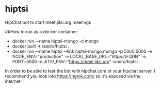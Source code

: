 # hiptsi
HipChat bot to start meet.jitsi.org meetings

##How to run as a docker container:
- docker run --name hiptsi-mongo -d mongo
- docker built -t ramiro/hiptsi .
- docker run --name hiptsi  --link hiptsi-mongo:mongo -p 5000:5000  -e NODE_ENV="production" -e LOCAL_BASE_URL="https://FQDN" -e PORT=5000 -e JITSI_ENV="https://meet.jitsi.org" ramiro/hiptsi

In order to be able to test the bot with hipchat.com or your hipchat server, I recommend you look into https://ngrok.com/ so it's exposed via the internet.
